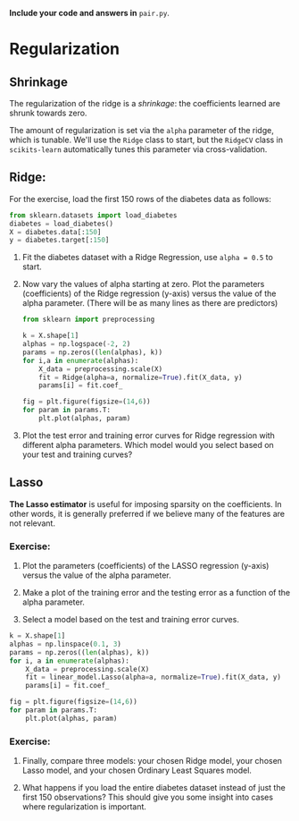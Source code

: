 **Include your code and answers in** `pair.py`.

# Regularization

## Shrinkage

The regularization of the ridge is a *shrinkage*: the coefficients learned are shrunk towards zero.

The amount of regularization is set via the `alpha` parameter of the ridge,
which is tunable. We'll use the `Ridge` class to start, but the `RidgeCV` class
in `scikits-learn` automatically tunes this parameter via cross-validation.

## Ridge:
For the exercise, load the first 150 rows of the diabetes data as follows:

```python
from sklearn.datasets import load_diabetes
diabetes = load_diabetes()
X = diabetes.data[:150]
y = diabetes.target[:150]
```

1. Fit the diabetes dataset with a Ridge Regression, use `alpha = 0.5` to start.

2. Now vary the values of alpha starting at zero. Plot the parameters (coefficients) of the Ridge regression (y-axis) versus the value of the alpha parameter. (There will be as many lines as there are predictors)

    ```python
    from sklearn import preprocessing
    
    k = X.shape[1]
    alphas = np.logspace(-2, 2)
    params = np.zeros((len(alphas), k))
    for i,a in enumerate(alphas):
        X_data = preprocessing.scale(X)
        fit = Ridge(alpha=a, normalize=True).fit(X_data, y)
        params[i] = fit.coef_

    fig = plt.figure(figsize=(14,6))
    for param in params.T:
        plt.plot(alphas, param)
    ```

3. Plot the test error and training error curves for Ridge regression with different alpha parameters.
   Which model would you select based on your test and training curves?



## Lasso

**The Lasso estimator** is useful for imposing sparsity on the coefficients. In
other words, it is generally preferred if we believe many of the features are
not relevant.

### Exercise:

1. Plot the parameters (coefficients) of the LASSO regression (y-axis) versus the value of the alpha parameter.

2. Make a plot of the training error and the testing error as a function of the alpha parameter.

3. Select a model based on the test and training error curves.


```python
k = X.shape[1]
alphas = np.linspace(0.1, 3)
params = np.zeros((len(alphas), k))
for i, a in enumerate(alphas):
    X_data = preprocessing.scale(X)
    fit = linear_model.Lasso(alpha=a, normalize=True).fit(X_data, y)
    params[i] = fit.coef_

fig = plt.figure(figsize=(14,6))
for param in params.T:
    plt.plot(alphas, param)
```


### Exercise:
1. Finally, compare three models:  your chosen Ridge model, your chosen Lasso model, and your chosen Ordinary Least Squares model.

2. What happens if you load the entire diabetes dataset instead of just the first 150 observations? This should give you some insight into cases where regularization is important.
